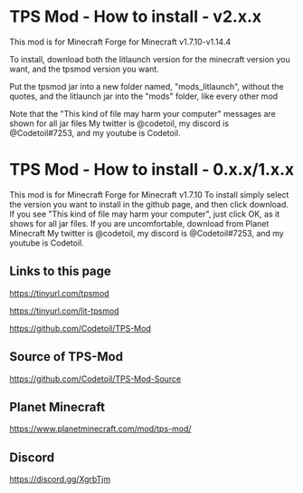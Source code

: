 # TPS Mod - How to install - v2.x.x
This mod is for Minecraft Forge for Minecraft v1.7.10-v1.14.4

To install, download both the litlaunch version for the minecraft version you want, and the tpsmod version you want.

Put the tpsmod jar into a new folder named, "mods_litlaunch", without the quotes, and the litlaunch jar into the "mods" folder, like every other mod 

Note that the "This kind of file may harm your computer" messages are shown for all jar files
My twitter is @codetoil, my discord is @Codetoil#7253, and my youtube is Codetoil.


# TPS Mod - How to install - 0.x.x/1.x.x
This mod is for Minecraft Forge for Minecraft v1.7.10
To install simply select the version you want to install in the github page, and then click download.
If you see "This kind of file may harm your computer", just click OK, as it shows for all jar files. If you are uncomfortable, download from Planet Minecraft
My twitter is @codetoil, my discord is @Codetoil#7253, and my youtube is Codetoil.

## Links to this page

https://tinyurl.com/tpsmod

https://tinyurl.com/lit-tpsmod

https://github.com/Codetoil/TPS-Mod

## Source of TPS-Mod
https://github.com/Codetoil/TPS-Mod-Source

## Planet Minecraft
https://www.planetminecraft.com/mod/tps-mod/

## Discord
https://discord.gg/XgrbTjm
